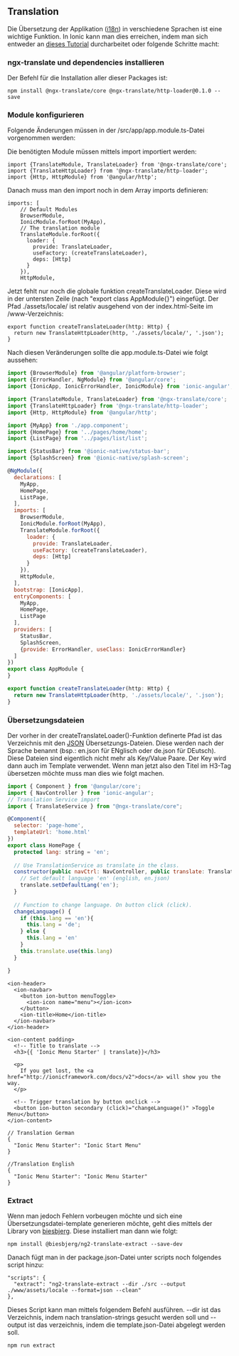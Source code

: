 ## Translation
Die Übersetzung der Applikation ([i18n](/wiki/programmiersprachen/programmiertipps/internationalisierung)) in verschiedene Sprachen ist eine wichtige Funktion. In Ionic kann man dies erreichen, indem man sich entweder an [dieses Tutorial](https://ionicframework.com/docs/developer-resources/ng2-translate/) durcharbeitet oder folgende Schritte macht:





### ngx-translate und dependencies installieren
Der Befehl für die Installation aller dieser Packages ist:


```
npm install @ngx-translate/core @ngx-translate/http-loader@0.1.0 --save
```
### Module konfigurieren
Folgende Änderungen müssen in der /src/app/app.module.ts-Datei vorgenommen werden:


Die benötigten Module müssen mittels import importiert werden:


```
import {TranslateModule, TranslateLoader} from '@ngx-translate/core';
import {TranslateHttpLoader} from '@ngx-translate/http-loader';
import {Http, HttpModule} from '@angular/http';
```
Danach muss man den import noch in dem Array imports definieren:
```
imports: [
    // Default Modules
    BrowserModule,
    IonicModule.forRoot(MyApp),
    // The translation module
    TranslateModule.forRoot({
      loader: {
        provide: TranslateLoader,
        useFactory: (createTranslateLoader),
        deps: [Http]
      }
    }),
    HttpModule,
```
Jetzt fehlt nur noch die globale funktion createTranslateLoader. Diese wird in der untersten Zeile (nach "export class AppModule{}") eingefügt. Der Pfad ./assets/locale/ ist relativ ausgehend von der index.html-Seite im /www-Verzeichnis:
```
export function createTranslateLoader(http: Http) {
  return new TranslateHttpLoader(http, './assets/locale/', '.json');
}
```
Nach diesen Veränderungen sollte die app.module.ts-Datei wie folgt aussehen:
```javascript
import {BrowserModule} from '@angular/platform-browser';
import {ErrorHandler, NgModule} from '@angular/core';
import {IonicApp, IonicErrorHandler, IonicModule} from 'ionic-angular';

import {TranslateModule, TranslateLoader} from '@ngx-translate/core';
import {TranslateHttpLoader} from '@ngx-translate/http-loader';
import {Http, HttpModule} from '@angular/http';

import {MyApp} from './app.component';
import {HomePage} from '../pages/home/home';
import {ListPage} from '../pages/list/list';

import {StatusBar} from '@ionic-native/status-bar';
import {SplashScreen} from '@ionic-native/splash-screen';

@NgModule({
  declarations: [
    MyApp,
    HomePage,
    ListPage,
  ],
  imports: [
    BrowserModule,
    IonicModule.forRoot(MyApp),
    TranslateModule.forRoot({
      loader: {
        provide: TranslateLoader,
        useFactory: (createTranslateLoader),
        deps: [Http]
      }
    }),
    HttpModule,
  ],
  bootstrap: [IonicApp],
  entryComponents: [
    MyApp,
    HomePage,
    ListPage
  ],
  providers: [
    StatusBar,
    SplashScreen,
    {provide: ErrorHandler, useClass: IonicErrorHandler}
  ]
})
export class AppModule {
}

export function createTranslateLoader(http: Http) {
  return new TranslateHttpLoader(http, './assets/locale/', '.json');
}

```
### Übersetzungsdateien
Der vorher in der createTranslateLoader()-Funktion definerte Pfad ist das Verzeichnis mit den [JSON](/wiki/programmiersprachen/javascript/json) Übersetzungs-Dateien. Diese werden nach der Sprache benannt (bsp.: en.json für ENglisch oder de.json für DEutsch). Diese Dateien sind eigentlich nicht mehr als Key/Value Paare. Der Key wird dann auch im Template verwendet. Wenn man jetzt also den Titel im H3-Tag übersetzen möchte muss man dies wie folgt machen.
```javascript
import { Component } from '@angular/core';
import { NavController } from 'ionic-angular';
// Translation Service import
import { TranslateService } from "@ngx-translate/core";

@Component({
  selector: 'page-home',
  templateUrl: 'home.html'
})
export class HomePage {
  protected lang: string = 'en';
  
  // Use TranslationService as translate in the class.
  constructor(public navCtrl: NavController, public translate: TranslateService) {
    // Set default language 'en' (english, en.json)
    translate.setDefaultLang('en');
  }
  
  // Function to change language. On button click (click).
  changeLanguage() {
    if (this.lang == 'en'){
      this.lang = 'de';
    } else {
      this.lang = 'en'
    }
    this.translate.use(this.lang)
  }

}
```
```htlm
<ion-header>
  <ion-navbar>
    <button ion-button menuToggle>
      <ion-icon name="menu"></ion-icon>
    </button>
    <ion-title>Home</ion-title>
  </ion-navbar>
</ion-header>

<ion-content padding>
  <!-- Title to translate -->
  <h3>{{ 'Ionic Menu Starter' | translate}}</h3>

  <p>
    If you get lost, the <a href="http://ionicframework.com/docs/v2">docs</a> will show you the way.
  </p>
  
  <!-- Trigger translation by button onclick -->
  <button ion-button secondary (click)="changeLanguage()" >Toggle Menu</button>
</ion-content>
```
```
// Translation German
{
  "Ionic Menu Starter": "Ionic Start Menu"
}
```
```
//Translation English
{
  "Ionic Menu Starter": "Ionic Menu Starter"
}
```
### Extract
Wenn man jedoch Fehlern vorbeugen möchte und sich eine Übersetzungsdatei-template generieren möchte, geht dies mittels der Library von [biesbjerg](https://www.npmjs.com/package/@biesbjerg/ng2-translate-extract). Diese installiert man dann wie folgt:


```
npm install @biesbjerg/ng2-translate-extract --save-dev
```
Danach fügt man in der package.json-Datei unter scripts noch folgendes script hinzu:
```
"scripts": {
  "extract": "ng2-translate-extract --dir ./src --output ./www/assets/locale --format=json --clean"
},
```
Dieses Script kann man mittels folgendem Befehl ausführen. --dir ist das Verzeichnis, indem nach translation-strings gesucht werden soll und --output ist das verzeichnis, indem die template.json-Datei abgelegt werden soll.


```
npm run extract
```